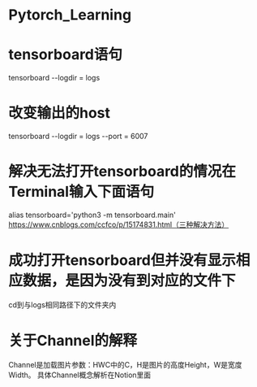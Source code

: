 # Pytorch_Learning
# tensorboard语句
tensorboard --logdir = logs
# 改变输出的host
tensorboard --logdir = logs --port = 6007
# 解决无法打开tensorboard的情况在Terminal输入下面语句
alias tensorboard='python3 -m tensorboard.main'
https://www.cnblogs.com/ccfco/p/15174831.html（三种解决方法）
# 成功打开tensorboard但并没有显示相应数据，是因为没有到对应的文件下
cd到与logs相同路径下的文件夹内
# 关于Channel的解释
Channel是加载图片参数：HWC中的C，H是图片的高度Height，W是宽度Width。
具体Channel概念解析在Notion里面

